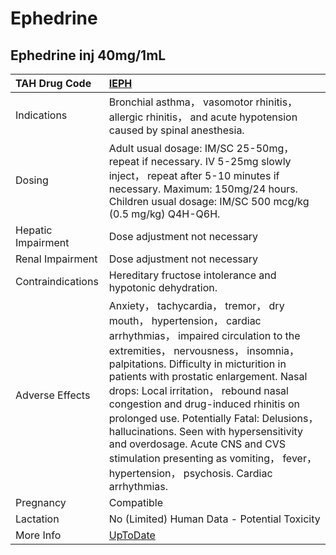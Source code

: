 # Ephedrine

## Ephedrine inj 40mg/1mL

| TAH Drug Code      | [IEPH](https://www.tahsda.org.tw/drugs/hissearch.php?drug_code=IEPH)                                                                                                                                                                                                                                                                                                                                                                                                                                                                              |
|:-------------------|:--------------------------------------------------------------------------------------------------------------------------------------------------------------------------------------------------------------------------------------------------------------------------------------------------------------------------------------------------------------------------------------------------------------------------------------------------------------------------------------------------------------------------------------------------|
| Indications        | Bronchial asthma， vasomotor rhinitis， allergic rhinitis， and acute hypotension caused by spinal anesthesia.                                                                                                                                                                                                                                                                                                                                                                                                                                    |
| Dosing             | Adult usual dosage: IM/SC 25-50mg， repeat if necessary. IV 5-25mg slowly inject， repeat after 5-10 minutes if necessary. Maximum: 150mg/24 hours. Children usual dosage: IM/SC 500 mcg/kg (0.5 mg/kg) Q4H-Q6H.                                                                                                                                                                                                                                                                                                                                  |
| Hepatic Impairment | Dose adjustment not necessary                                                                                                                                                                                                                                                                                                                                                                                                                                                                                                                     |
| Renal Impairment   | Dose adjustment not necessary                                                                                                                                                                                                                                                                                                                                                                                                                                                                                                                     |
| Contraindications  | Hereditary fructose intolerance and hypotonic dehydration.                                                                                                                                                                                                                                                                                                                                                                                                                                                                                        |
| Adverse Effects    | Anxiety， tachycardia， tremor， dry mouth， hypertension， cardiac arrhythmias， impaired circulation to the extremities， nervousness， insomnia， palpitations. Difficulty in micturition in patients with prostatic enlargement. Nasal drops: Local irritation， rebound nasal congestion and drug-induced rhinitis on prolonged use. Potentially Fatal: Delusions， hallucinations. Seen with hypersensitivity and overdosage. Acute CNS and CVS stimulation presenting as vomiting， fever， hypertension， psychosis. Cardiac arrhythmias. |
| Pregnancy          | Compatible                                                                                                                                                                                                                                                                                                                                                                                                                                                                                                                                        |
| Lactation          | No (Limited) Human Data - Potential Toxicity                                                                                                                                                                                                                                                                                                                                                                                                                                                                                                      |
| More Info          | [UpToDate](https://www.uptodate.com/contents/ephedrine-systemic-drug-information)                                                                                                                                                                                                                                                                                                                                                                                                                                                                 |

